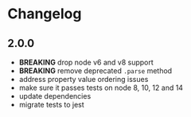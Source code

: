 # Changelog

## 2.0.0

- **BREAKING** drop node v6 and v8 support
- **BREAKING** remove deprecated `.parse` method
- address property value ordering issues
- make sure it passes tests on node 8, 10, 12 and 14
- update dependencies
- migrate tests to jest
